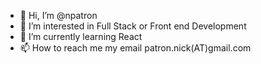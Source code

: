 - 👋 Hi, I’m @npatron
- 👀 I’m interested in Full Stack or Front end Development
- 🌱 I’m currently learning React
- 📫 How to reach me my email patron.nick(AT)gmail.com

<!---
npatron/npatron is a ✨ special ✨ repository because its `README.md` (this file) appears on your GitHub profile.
You can click the Preview link to take a look at your changes.
--->
